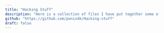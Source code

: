 ```yaml
---
title: "Hacking Stuff"
description: "Here is a collection of files I have put together some of the methods i've learned to do things and scripts to install tools for when my vm dies"
github: "https://github.com/ponix4k/Hacking-stuff"
draft: false
---
```

